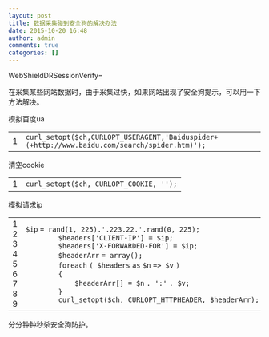```yaml
---
layout: post
title: 数据采集碰到安全狗的解决办法
date: 2015-10-20 16:48
author: admin
comments: true
categories: []
---
```

WebShieldDRSessionVerify=

在采集某些网站数据时，由于采集过快，如果网站出现了安全狗提示，可以用一下方法解决。

模拟百度ua
<table class="syntaxhighlighter  php" border="0" cellspacing="0" cellpadding="0">
<tbody>
<tr>
<td class="gutter">
<div class="line number1 index0 alt2">1</div></td>
<td class="code">
<div class="container">
<div class="line number1 index0 alt2"><code class="php plain">curl_setopt(</code><code class="php variable">$ch</code><code class="php plain">,CURLOPT_USERAGENT,</code><code class="php string">'Baiduspider+(+http://www.baidu.com/search/spider.htm)'</code><code class="php plain">);</code></div>
</div></td>
</tr>
</tbody>
</table>
清空cookie
<table class="syntaxhighlighter  php" border="0" cellspacing="0" cellpadding="0">
<tbody>
<tr>
<td class="gutter">
<div class="line number1 index0 alt2">1</div></td>
<td class="code">
<div class="container">
<div class="line number1 index0 alt2"><code class="php plain">curl_setopt(</code><code class="php variable">$ch</code><code class="php plain">, CURLOPT_COOKIE, </code><code class="php string">''</code><code class="php plain">);</code></div>
</div></td>
</tr>
</tbody>
</table>
模拟请求ip
<table class="syntaxhighlighter  php" border="0" cellspacing="0" cellpadding="0">
<tbody>
<tr>
<td class="gutter">
<div class="line number1 index0 alt2">1</div>
<div class="line number2 index1 alt1">2</div>
<div class="line number3 index2 alt2">3</div>
<div class="line number4 index3 alt1">4</div>
<div class="line number5 index4 alt2">5</div>
<div class="line number6 index5 alt1">6</div>
<div class="line number7 index6 alt2">7</div>
<div class="line number8 index7 alt1">8</div>
<div class="line number9 index8 alt2">9</div></td>
<td class="code">
<div class="container">
<div class="line number1 index0 alt2"><code class="php variable">$ip</code> <code class="php plain">= rand(1, 225).</code><code class="php string">'.223.22.'</code><code class="php plain">.rand(0, 225);</code></div>
<div class="line number2 index1 alt1"><code class="php spaces">        </code><code class="php variable">$headers</code><code class="php plain">[</code><code class="php string">'CLIENT-IP'</code><code class="php plain">] = </code><code class="php variable">$ip</code><code class="php plain">;</code></div>
<div class="line number3 index2 alt2"><code class="php spaces">        </code><code class="php variable">$headers</code><code class="php plain">[</code><code class="php string">'X-FORWARDED-FOR'</code><code class="php plain">] = </code><code class="php variable">$ip</code><code class="php plain">;</code></div>
<div class="line number4 index3 alt1"><code class="php spaces">        </code><code class="php variable">$headerArr</code> <code class="php plain">= </code><code class="php keyword">array</code><code class="php plain">();</code></div>
<div class="line number5 index4 alt2"><code class="php spaces">        </code><code class="php keyword">foreach</code> <code class="php plain">( </code><code class="php variable">$headers</code> <code class="php keyword">as</code> <code class="php variable">$n</code> <code class="php plain">=&gt; </code><code class="php variable">$v</code> <code class="php plain">)</code></div>
<div class="line number6 index5 alt1"><code class="php spaces">        </code><code class="php plain">{</code></div>
<div class="line number7 index6 alt2"><code class="php spaces">            </code><code class="php variable">$headerArr</code><code class="php plain">[] = </code><code class="php variable">$n</code> <code class="php plain">. </code><code class="php string">':'</code> <code class="php plain">. </code><code class="php variable">$v</code><code class="php plain">;</code></div>
<div class="line number8 index7 alt1"><code class="php spaces">        </code><code class="php plain">}</code></div>
<div class="line number9 index8 alt2"><code class="php spaces">        </code><code class="php plain">curl_setopt(</code><code class="php variable">$ch</code><code class="php plain">, CURLOPT_HTTPHEADER, </code><code class="php variable">$headerArr</code><code class="php plain">);</code></div>
</div></td>
</tr>
</tbody>
</table>
分分钟钟秒杀安全狗防护。
